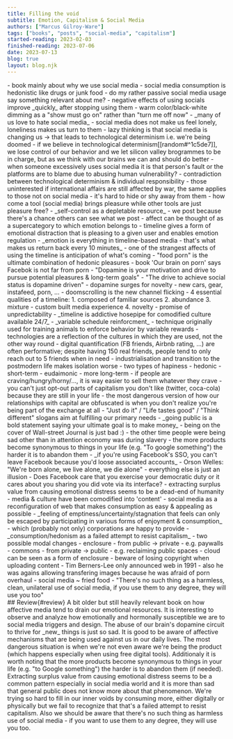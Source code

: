 ```yaml
---
title: Filling the void
subtitle: Emotion, Capitalism & Social Media
authors: ["Marcus Gilroy-Ware"]
tags: ["books", "posts", "social-media", "capitalism"]
started-reading: 2023-02-03
finished-reading: 2023-07-06
date: 2023-07-13
blog: true
layout: blog.njk
---
```



<div id="notes">
- book mainly about why we use social media
- social media consumption is hedonistic like drugs or junk food
- do my rather passive social media usage say something relevant about me?
- negative effects of using socials improve _quickly_ after stopping using them
- warm color/black-white dimming as a "show must go on" rather than "turn me off now"
- _many of us love to hate social media_
- social media does not make us feel lonely, loneliness makes us turn to them
- lazy thinking is that social media is changing us -> that leads to technological determinism i.e. we're being doomed
- if we believe in technological determinism[[random#^1c5de7]], we lose control of our behavior and we let silicon valley brogrammes to be in charge, but as we think with our brains we can and should do better
- when someone excessively uses social media it is that person's fault or the platforms are to blame due to abusing human vulnerability?
- contradiction between technological determinism & individual responsibility
- those uninterested if international affairs are still affected by war, the same applies to those not on social media
	- it's hard to hide or shy away from them
- how come a tool (social media) brings pleasure while other tools are just pleasure free?
- _self-control as a depletable resource_
- we post because there's a chance others can see what we post
- affect can be thought of as a supercategory to which emotion belongs to
- timeline gives a form of emotional distraction that is pleasing to a given user and enables emotion regulation
- _emotion is everything in timeline-based media - that's what makes us return back every 10 minutes_
- one of the strangest affects of using the timeline is anticipation of what's coming
- "food porn" is the ultimate combination of hedonic pleasures
- book 'Our brain on porn' says Facebok is not far from porn
	- "Dopamine is your motivation and drive to pursue potential pleasures & long-term goals"
	- "The drive to achieve social status is dopamine driven"
	- dopamine surges for novelty - new cars, gear, instafeed, porn, ...
- doomscrolling is the new channel flicking
- 4 essential qualities of a timeline:
	1. composed of familiar sources
	2. abundance
	3. mixture - custom built media experience
	4. novelty - promise of unpredictability
- _timeline is addictive hosepipe for comodified culture available 24/7_
- _variable schedule reinforcment_ - technique originally used for training animals to enforce behavior by variable rewards
- technologies are a reflection of the cultures in which they are used, not the other way round
- digital quantification (FB friends, Airbnb rating, ...) are often performative; despite having 150 real friends, people tend to only reach out to 5 friends when in need
- industrialisation and transition to the postmodern life makes isolation worse
- two types of hapiness
	- hedonic
		- short-term
	- eudaimonic
		- more long-term
- if people are craving/hungry/horny/..., it is way easier to sell them whatever they crave
- you can't just opt-out parts of capitalism you don't like (twitter, coca-cola) because they are still in your life
- the most dangerous version of how our relationships with capital are obfuscated is when you don't realize you're being part of the exchange at all
- "Just do it" / "Life tastes good" / "Think different" slogans aim at fulfilling our primary needs
- _going public is a bold statement saying your ultimate goal is to make money_
- being on the cover of Wall-street Journal is just bad :)
- the other time people were being sad other than in attention economy was during slavery
- the more products become synonymous to things in your life (e.g. "To google something") the harder it is to abandon them
- _if you're using Facebook's SSO, you can't leave Facebook because you'd loose associated accounts_
- Orson Welles: "We're born alone, we live alone, we die alone" - everything else is just an illusion
- Does Facebook care that you exercise your democratic duty or it cares about you sharing you did vote via its interface?
- extracting surplus value from causing emotional distress seems to be a dead-end of humanity
- media & culture have been comodified into 'content'
- social media as a reconfiguration of web that makes consumption as easy & appealing as possible
- _feeling of emptiness/uncertainty/stagnation that feels can only be escaped by participating in various forms of enjoyment & consumption_
	- which (probably not only) corporations are happy to provide
- _consumption/hedonism as a failed attempt to resist capitalism_
- two possible modal changes
	- enclosure
		- from public -> private
		- e.g. paywalls
	- commons
		- from private -> public
		- e.g. reclaiming public spaces
- cloud can be seen as a form of enclosure
- beware of losing copyright when uploading content
- Tim Berners-Lee only announced web in 1991
	- also he was agains allowing transfering images because he was afraid of porn overhaul
- social media ~ fried food
- "There's no such thing as a harmless, clean, unilateral use of social media, if you use them to any degree, they will use you too"
</div>
## Review{#review}
A bit older but still heavily relevant book on how affective media tend to drain our emotional resources. It is interesting to observe and analyze how emotionally and hormonally susceptible we are to social media triggers and design. The abuse of our brain's dopamine circuit to thrive for _new_ things is just so sad.
It is good to be aware of affective mechanisms that are being used against us in our daily lives. The most dangerous situation is when we're not even aware we're being the product (which happens especially when using free digital tools). Additionaly it is worth noting that the more products become synonymous to things in your life (e.g. "to Google something") the harder is to abandon them (if needed). Extracting surplus value from causing emotional distress seems to be a common pattern especially in social media world and it is more than sad that general public does not know more about that phenomenon.
We're trying so hard to fill in our inner voids by consuming more, either digitally or physically but we fail to recognize that that's a failed attempt to resist capitalism. Also we should be aware that there's no such thing as harmless use of social media - if you want to use them to any degree, they will use you too.